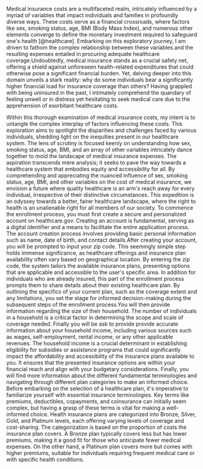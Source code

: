 Medical insurance costs are a multifaceted realm, intricately influenced by a myriad of variables that impact individuals and families in profoundly diverse ways. These costs serve as a financial crossroads, where factors like sex, smoking status, age, BMI (Body Mass Index), and numerous other elements converge to define the monetary investment required to safeguard one's health [@healthcare]. Embarking on this exploratory journey, I am driven to fathom the complex relationship between these variables and the resulting expenses entailed in procuring adequate healthcare coverage.Undoubtedly, medical insurance stands as a crucial safety net, offering a shield against unforeseen health-related expenditures that could otherwise pose a significant financial burden. Yet, delving deeper into this domain unveils a stark reality: why do some individuals bear a significantly higher financial load for insurance coverage than others? Having grappled with being uninsured in the past, I intimately comprehend the quandary of feeling unwell or in distress yet hesitating to seek medical care due to the apprehension of exorbitant healthcare costs.

Within this thorough examination of medical insurance costs, my intent is to untangle the complex interplay of factors influencing these costs. This exploration aims to spotlight the disparities and challenges faced by various individuals, shedding light on the inequities present in our healthcare system. The lens of scrutiny is focused keenly on understanding how sex, smoking status, age, BMI, and an array of other variables intricately dance together to mold the landscape of medical insurance expenses.
The aspiration transcends mere analysis; it seeks to pave the way towards a healthcare system that embodies equity and accessibility for all. By comprehending and appreciating the nuanced influence of sex, smoking status, age, BMI, and other variables on the cost of medical insurance, we envision a future where quality healthcare is an arm's reach away for every individual, irrespective of their distinctive circumstances. This expedition is an odyssey towards a better, fairer healthcare landscape, where the right to health is an unalienable right for all members of our society.
To commence the enrollment process, you must first create a secure and personalized account on healthcare.gov. Creating an account is fundamental, serving as a digital identifier and a means to facilitate the entire application process. The account creation process involves providing basic personal information such as name, date of birth, and contact details.After creating your account, you will be prompted to input your zip code. This seemingly simple step holds immense significance, as healthcare offerings and insurance plan availability often vary based on geographical location. By entering the zip code, the system tailors the available insurance plans, presenting options that are applicable and accessible to the user's specific area. 
In addition for individuals who are already insured, this part of the enrollment process prompts them to share details about their existing healthcare plan. By outlining the specifics of your current plan, such as the coverage extent and any limitations, you set the stage for informed decision-making during the subsequent steps of the enrollment process.You will then provide information regarding the size of their household. The number of individuals in a household is a critical factor in determining the scope and scale of coverage needed. Finally you will be ask to provide provide accurate information about your household income, including various sources such as wages, self-employment, rental income, or any other applicable revenues. The household income is a crucial determinant in establishing eligibility for subsidies or assistance programs that could significantly impact the affordability and accessibility of the insurance plans available to you. It ensures that the presented insurance options are within your financial reach and align with your budgetary considerations.
Finally, you will find more information about the different fundamental terminologies and navigating through different plan categories to make an informed choice. Before embarking on the selection of a healthcare plan, it's imperative to familiarize yourself with essential insurance terminologies. Key terms like premiums, deductibles, copayments, and coinsurance can initially seem complex, but having a grasp of these terms is vital for making a well-informed choice. Health insurance plans are categorized into Bronze, Silver, Gold, and Platinum levels, each offering varying levels of coverage and cost-sharing. The categorization is based on the proportion of costs the insurance plan covers. A Bronze plan typically covers less but has lower premiums, making it a good fit for those who anticipate fewer medical expenses. On the other hand, a Platinum plan covers more but comes with higher premiums, suitable for individuals requiring frequent medical care or with specific health conditions.
